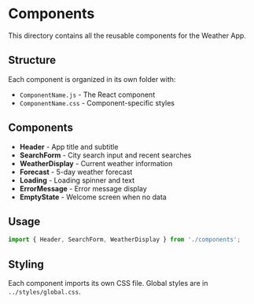 # Components

This directory contains all the reusable components for the Weather App.

## Structure

Each component is organized in its own folder with:
- `ComponentName.js` - The React component
- `ComponentName.css` - Component-specific styles

## Components

- **Header** - App title and subtitle
- **SearchForm** - City search input and recent searches
- **WeatherDisplay** - Current weather information
- **Forecast** - 5-day weather forecast
- **Loading** - Loading spinner and text
- **ErrorMessage** - Error message display
- **EmptyState** - Welcome screen when no data

## Usage

```javascript
import { Header, SearchForm, WeatherDisplay } from './components';
```

## Styling

Each component imports its own CSS file. Global styles are in `../styles/global.css`.

